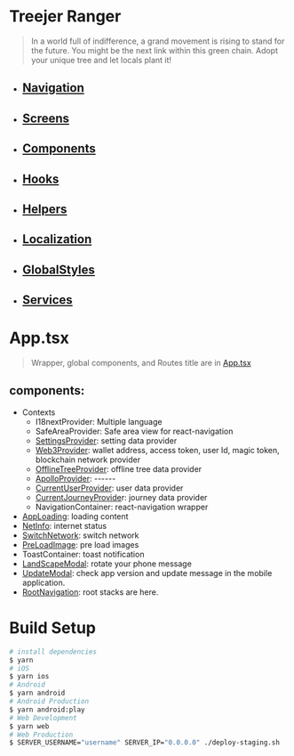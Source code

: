 # Treejer Ranger

> In a world full of indifference, a grand movement is rising to stand for the future. You might be the next link within this green chain. Adopt your unique tree and let locals plant it!

- ## [Navigation](./src/navigation)
- ## [Screens](./src/screens)
- ## [Components](./src/components)
- ## [Hooks](./src/utilities/hooks)
- ## [Helpers](./src/utilities/helpers)
- ## [Localization](./src/localization)
- ## [GlobalStyles](./src/constants)
- ## [Services](./src/services)

# App.tsx

> Wrapper, global components, and Routes title are in [App.tsx](./App.tsx)

## components:

- Contexts
  - I18nextProvider: Multiple language
  - SafeAreaProvider: Safe area view for react-navigation
  - [SettingsProvider](./src/services): setting data provider
  - [Web3Provider](./src/services): wallet address, access token, user Id, magic token, blockchain network provider
  - [OfflineTreeProvider](/src/utilities/hooks): offline tree data provider
  - [ApolloProvider](./src/services): ------
  - [CurrentUserProvider](./src/services): user data provider
  - [CurrentJourneyProvide](./src/services)r: journey data provider
  - NavigationContainer: react-navigation wrapper
- [AppLoading](./src/components/AppLoading): loading content
- [NetInfo](./src/components/NetInfo): internet status
- [SwitchNetwork](./src/components/SwitchNetwork): switch network
- [PreLoadImage](./src/components/PreloadImage): pre load images
- ToastContainer: toast notification
- [LandScapeModal](./src/components/LandScapeModal): rotate your phone message
- [UpdateModal](./src/components/UpdateModal): check app version and update message in the mobile application.
- [RootNavigation](./src/navigation/README.md): root stacks are here.

# Build Setup

```bash
# install dependencies
$ yarn
# iOS
$ yarn ios
# Android
$ yarn android
# Android Production
$ yarn android:play
# Web Development
$ yarn web
# Web Production
$ SERVER_USERNAME="username" SERVER_IP="0.0.0.0" ./deploy-staging.sh

```
